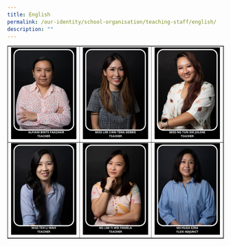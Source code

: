 ```yaml
---
title: English
permalink: /our-identity/school-organisation/teaching-staff/english/
description: ""
---
```

<table style="border-collapse: collapse; width: 100%;" border="1">
<tbody>
<tr>
<td style="width: 33.3333%;"><img src="/images/eng1.jpg"></td>
<td style="width: 33.3333%;"><img src="/images/eng2.jpg"></td>
<td style="width: 33.3333%;"><img src="/images/eng3.jpg"></td>
</tr>
<tr>
<td style="width: 33.3333%;"><img src="/images/eng4.jpg"></td>
<td style="width: 33.3333%;"><img src="/images/eng5.jpg"></td>
<td style="width: 33.3333%;"><img src="/images/eng6.jpg"></td>
</tr>
</tbody>
</table>